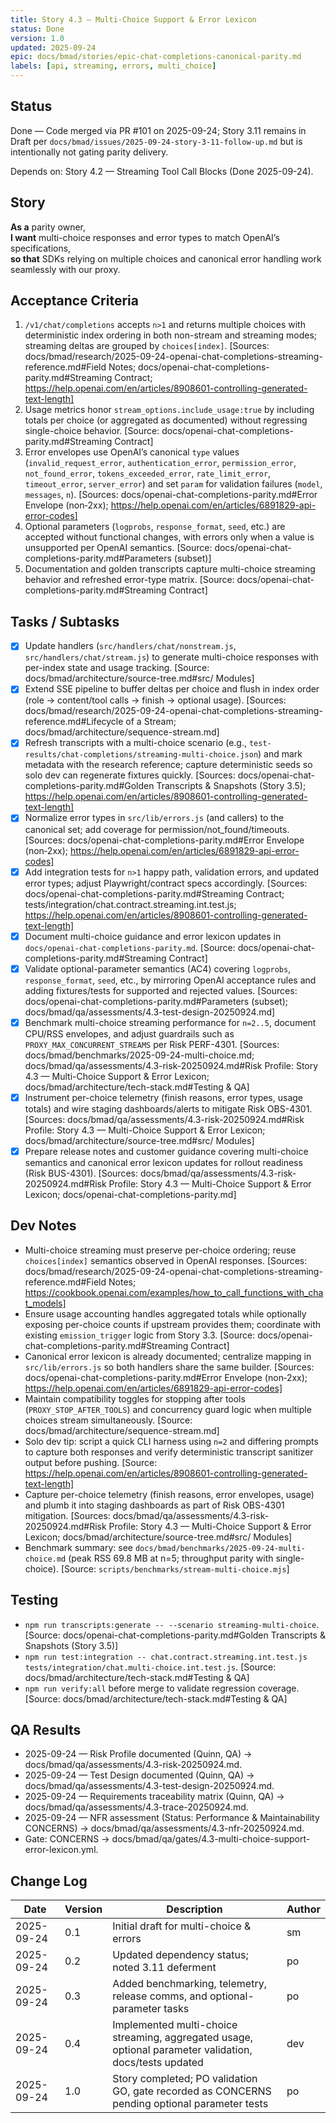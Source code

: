 ```yaml
---
title: Story 4.3 — Multi-Choice Support & Error Lexicon
status: Done
version: 1.0
updated: 2025-09-24
epic: docs/bmad/stories/epic-chat-completions-canonical-parity.md
labels: [api, streaming, errors, multi_choice]
---
```


## Status

Done — Code merged via PR #101 on 2025-09-24; Story 3.11 remains in Draft per `docs/bmad/issues/2025-09-24-story-3-11-follow-up.md` but is intentionally not gating parity delivery.

Depends on: Story 4.2 — Streaming Tool Call Blocks (Done 2025-09-24).

## Story

**As a** parity owner,  
**I want** multi-choice responses and error types to match OpenAI’s specifications,  
**so that** SDKs relying on multiple choices and canonical error handling work seamlessly with our proxy.

## Acceptance Criteria

1. `/v1/chat/completions` accepts `n>1` and returns multiple choices with deterministic index ordering in both non-stream and streaming modes; streaming deltas are grouped by `choices[index]`. [Sources: docs/bmad/research/2025-09-24-openai-chat-completions-streaming-reference.md#Field Notes; docs/openai-chat-completions-parity.md#Streaming Contract; https://help.openai.com/en/articles/8908601-controlling-generated-text-length]
2. Usage metrics honor `stream_options.include_usage:true` by including totals per choice (or aggregated as documented) without regressing single-choice behavior. [Source: docs/openai-chat-completions-parity.md#Streaming Contract]
3. Error envelopes use OpenAI’s canonical `type` values (`invalid_request_error`, `authentication_error`, `permission_error`, `not_found_error`, `tokens_exceeded_error`, `rate_limit_error`, `timeout_error`, `server_error`) and set `param` for validation failures (`model`, `messages`, `n`). [Sources: docs/openai-chat-completions-parity.md#Error Envelope (non‑2xx); https://help.openai.com/en/articles/6891829-api-error-codes]
4. Optional parameters (`logprobs`, `response_format`, `seed`, etc.) are accepted without functional changes, with errors only when a value is unsupported per OpenAI semantics. [Source: docs/openai-chat-completions-parity.md#Parameters (subset)]
5. Documentation and golden transcripts capture multi-choice streaming behavior and refreshed error-type matrix. [Source: docs/openai-chat-completions-parity.md#Streaming Contract]

## Tasks / Subtasks

- [x] Update handlers (`src/handlers/chat/nonstream.js`, `src/handlers/chat/stream.js`) to generate multi-choice responses with per-index state and usage tracking. [Source: docs/bmad/architecture/source-tree.md#src/ Modules]
- [x] Extend SSE pipeline to buffer deltas per choice and flush in index order (role → content/tool calls → finish → optional usage). [Sources: docs/bmad/research/2025-09-24-openai-chat-completions-streaming-reference.md#Lifecycle of a Stream; docs/bmad/architecture/sequence-stream.md]
- [x] Refresh transcripts with a multi-choice scenario (e.g., `test-results/chat-completions/streaming-multi-choice.json`) and mark metadata with the research reference; capture deterministic seeds so solo dev can regenerate fixtures quickly. [Sources: docs/openai-chat-completions-parity.md#Golden Transcripts & Snapshots (Story 3.5); https://help.openai.com/en/articles/8908601-controlling-generated-text-length]
- [x] Normalize error types in `src/lib/errors.js` (and callers) to the canonical set; add coverage for permission/not_found/timeouts. [Sources: docs/openai-chat-completions-parity.md#Error Envelope (non‑2xx); https://help.openai.com/en/articles/6891829-api-error-codes]
- [x] Add integration tests for `n>1` happy path, validation errors, and updated error types; adjust Playwright/contract specs accordingly. [Sources: docs/openai-chat-completions-parity.md#Streaming Contract; tests/integration/chat.contract.streaming.int.test.js; https://help.openai.com/en/articles/8908601-controlling-generated-text-length]
- [x] Document multi-choice guidance and error lexicon updates in `docs/openai-chat-completions-parity.md`. [Source: docs/openai-chat-completions-parity.md#Streaming Contract]
- [x] Validate optional-parameter semantics (AC4) covering `logprobs`, `response_format`, `seed`, etc., by mirroring OpenAI acceptance rules and adding fixtures/tests for supported and rejected values. [Sources: docs/openai-chat-completions-parity.md#Parameters (subset); docs/bmad/qa/assessments/4.3-test-design-20250924.md]
- [x] Benchmark multi-choice streaming performance for `n=2..5`, document CPU/RSS envelopes, and adjust guardrails such as `PROXY_MAX_CONCURRENT_STREAMS` per Risk PERF-4301. [Sources: docs/bmad/benchmarks/2025-09-24-multi-choice.md; docs/bmad/qa/assessments/4.3-risk-20250924.md#Risk Profile: Story 4.3 — Multi-Choice Support & Error Lexicon; docs/bmad/architecture/tech-stack.md#Testing & QA]
- [x] Instrument per-choice telemetry (finish reasons, error types, usage totals) and wire staging dashboards/alerts to mitigate Risk OBS-4301. [Sources: docs/bmad/qa/assessments/4.3-risk-20250924.md#Risk Profile: Story 4.3 — Multi-Choice Support & Error Lexicon; docs/bmad/architecture/source-tree.md#src/ Modules]
- [x] Prepare release notes and customer guidance covering multi-choice semantics and canonical error lexicon updates for rollout readiness (Risk BUS-4301). [Sources: docs/bmad/qa/assessments/4.3-risk-20250924.md#Risk Profile: Story 4.3 — Multi-Choice Support & Error Lexicon; docs/openai-chat-completions-parity.md]

## Dev Notes

- Multi-choice streaming must preserve per-choice ordering; reuse `choices[index]` semantics observed in OpenAI responses. [Sources: docs/bmad/research/2025-09-24-openai-chat-completions-streaming-reference.md#Field Notes; https://cookbook.openai.com/examples/how_to_call_functions_with_chat_models]
- Ensure usage accounting handles aggregated totals while optionally exposing per-choice counts if upstream provides them; coordinate with existing `emission_trigger` logic from Story 3.3. [Source: docs/openai-chat-completions-parity.md#Streaming Contract]
- Canonical error lexicon is already documented; centralize mapping in `src/lib/errors.js` so both handlers share the same builder. [Sources: docs/openai-chat-completions-parity.md#Error Envelope (non‑2xx); https://help.openai.com/en/articles/6891829-api-error-codes]
- Maintain compatibility toggles for stopping after tools (`PROXY_STOP_AFTER_TOOLS`) and concurrency guard logic when multiple choices stream simultaneously. [Source: docs/bmad/architecture/sequence-stream.md]
- Solo dev tip: script a quick CLI harness using `n=2` and differing prompts to capture both responses and verify deterministic transcript sanitizer output before pushing. [Source: https://help.openai.com/en/articles/8908601-controlling-generated-text-length]
- Capture per-choice telemetry (finish reasons, error envelopes, usage) and plumb it into staging dashboards as part of Risk OBS-4301 mitigation. [Sources: docs/bmad/qa/assessments/4.3-risk-20250924.md#Risk Profile: Story 4.3 — Multi-Choice Support & Error Lexicon; docs/bmad/architecture/source-tree.md#src/ Modules]
- Benchmark summary: see `docs/bmad/benchmarks/2025-09-24-multi-choice.md` (peak RSS 69.8 MB at n=5; throughput parity with single-choice). [Source: `scripts/benchmarks/stream-multi-choice.mjs`]

## Testing

- `npm run transcripts:generate -- --scenario streaming-multi-choice`. [Source: docs/openai-chat-completions-parity.md#Golden Transcripts & Snapshots (Story 3.5)]
- `npm run test:integration -- chat.contract.streaming.int.test.js tests/integration/chat.multi-choice.int.test.js`. [Source: docs/bmad/architecture/tech-stack.md#Testing & QA]
- `npm run verify:all` before merge to validate regression coverage. [Source: docs/bmad/architecture/tech-stack.md#Testing & QA]

## QA Results

- 2025-09-24 — Risk Profile documented (Quinn, QA) → docs/bmad/qa/assessments/4.3-risk-20250924.md.
- 2025-09-24 — Test Design documented (Quinn, QA) → docs/bmad/qa/assessments/4.3-test-design-20250924.md.
- 2025-09-24 — Requirements traceability matrix (Quinn, QA) → docs/bmad/qa/assessments/4.3-trace-20250924.md.
- 2025-09-24 — NFR assessment (Status: Performance & Maintainability CONCERNS) → docs/bmad/qa/assessments/4.3-nfr-20250924.md.
- Gate: CONCERNS → docs/bmad/qa/gates/4.3-multi-choice-support-error-lexicon.yml.

## Change Log

| Date       | Version | Description                                                                                             | Author |
| ---------- | ------- | ------------------------------------------------------------------------------------------------------- | ------ |
| 2025-09-24 | 0.1     | Initial draft for multi-choice & errors                                                                 | sm     |
| 2025-09-24 | 0.2     | Updated dependency status; noted 3.11 deferment                                                         | po     |
| 2025-09-24 | 0.3     | Added benchmarking, telemetry, release comms, and optional-parameter tasks                              | po     |
| 2025-09-24 | 0.4     | Implemented multi-choice streaming, aggregated usage, optional parameter validation, docs/tests updated | dev    |
| 2025-09-24 | 1.0     | Story completed; PO validation GO, gate recorded as CONCERNS pending optional parameter tests           | po     |
